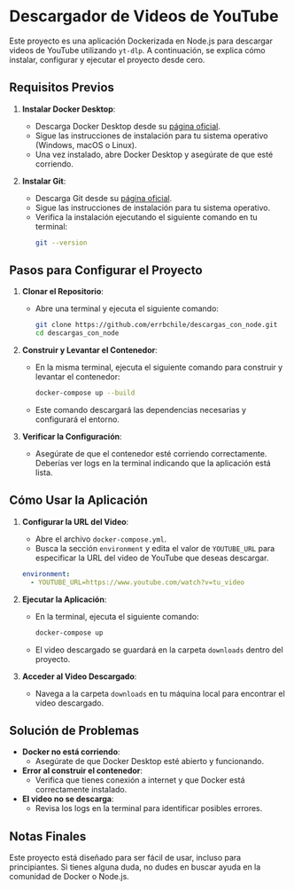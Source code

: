 # Descargador de Videos de YouTube

Este proyecto es una aplicación Dockerizada en Node.js para descargar videos de YouTube utilizando `yt-dlp`. A continuación, se explica cómo instalar, configurar y ejecutar el proyecto desde cero.

## Requisitos Previos

1. **Instalar Docker Desktop**:
   - Descarga Docker Desktop desde su [página oficial](https://www.docker.com/products/docker-desktop/).
   - Sigue las instrucciones de instalación para tu sistema operativo (Windows, macOS o Linux).
   - Una vez instalado, abre Docker Desktop y asegúrate de que esté corriendo.

2. **Instalar Git**:
   - Descarga Git desde su [página oficial](https://git-scm.com/).
   - Sigue las instrucciones de instalación para tu sistema operativo.
   - Verifica la instalación ejecutando el siguiente comando en tu terminal:
     ```bash
     git --version
     ```

## Pasos para Configurar el Proyecto

1. **Clonar el Repositorio**:
   - Abre una terminal y ejecuta el siguiente comando:
     ```bash
     git clone https://github.com/errbchile/descargas_con_node.git
     cd descargas_con_node
     ```

2. **Construir y Levantar el Contenedor**:
   - En la misma terminal, ejecuta el siguiente comando para construir y levantar el contenedor:
     ```bash
     docker-compose up --build
     ```
   - Este comando descargará las dependencias necesarias y configurará el entorno.

3. **Verificar la Configuración**:
   - Asegúrate de que el contenedor esté corriendo correctamente. Deberías ver logs en la terminal indicando que la aplicación está lista.

## Cómo Usar la Aplicación

1. **Configurar la URL del Video**:
   - Abre el archivo `docker-compose.yml`.
   - Busca la sección `environment` y edita el valor de `YOUTUBE_URL` para especificar la URL del video de YouTube que deseas descargar.

   ```yaml
   environment:
     - YOUTUBE_URL=https://www.youtube.com/watch?v=tu_video
   ```

2. **Ejecutar la Aplicación**:
   - En la terminal, ejecuta el siguiente comando:
     ```bash
     docker-compose up
     ```
   - El video descargado se guardará en la carpeta `downloads` dentro del proyecto.

3. **Acceder al Video Descargado**:
   - Navega a la carpeta `downloads` en tu máquina local para encontrar el video descargado.

## Solución de Problemas

- **Docker no está corriendo**:
  - Asegúrate de que Docker Desktop esté abierto y funcionando.
- **Error al construir el contenedor**:
  - Verifica que tienes conexión a internet y que Docker está correctamente instalado.
- **El video no se descarga**:
  - Revisa los logs en la terminal para identificar posibles errores.

## Notas Finales

Este proyecto está diseñado para ser fácil de usar, incluso para principiantes. Si tienes alguna duda, no dudes en buscar ayuda en la comunidad de Docker o Node.js.
